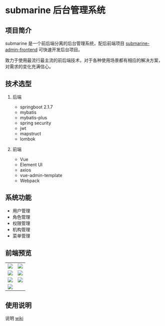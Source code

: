 # submarine 后台管理系统

## 项目简介

submarine 是一个前后端分离的后台管理系统，配后前端项目 [submarine-admin-frontend](https://github.com/GoldSubmarine/submarine-admin-frontend) 可快速开发后台项目。

致力于使用最流行最主流的前后端技术，对于各种使用场景都有相应的解决方案，对需求的变化充满信心。

## 技术选型

1. 后端

    - springboot 2.1.7
    - mybatis
    - mybatis-plus
    - spring security
    - jwt
    - mapstruct
    - lombok

2. 前端

    - Vue
    - Element UI
    - axios
    - vue-admin-template
    - Webpack

## 系统功能

- 用户管理
- 角色管理
- 权限管理
- 机构管理
- 菜单管理

## 前端预览
<table>
    <tr>
        <td><img src="https://raw.githubusercontent.com/GoldSubmarine/submarine-admin-frontend/master/doc/images/permission.png"/></td>
        <td><img src="https://raw.githubusercontent.com/GoldSubmarine/submarine-admin-frontend/master/doc/images/menu.png"/></td>
    </tr>
    <tr>
        <td><img src="https://raw.githubusercontent.com/GoldSubmarine/submarine-admin-frontend/master/doc/images/dept.png"/></td>
        <td><img src="https://raw.githubusercontent.com/GoldSubmarine/submarine-admin-frontend/master/doc/images/role.png"/></td>
    </tr>
    <tr>
        <td><img src="https://raw.githubusercontent.com/GoldSubmarine/submarine-admin-frontend/master/doc/images/user.png"/></td>
        <td><img src="https://raw.githubusercontent.com/GoldSubmarine/submarine-admin-frontend/master/doc/images/dictionary.png"/></td>
    </tr>
    <tr>   
        <td><img src="https://raw.githubusercontent.com/GoldSubmarine/submarine-admin-frontend/master/doc/images/personal.png"/></td>
    </tr>
</table>

## 使用说明

说明 [wiki](https://github.com/GoldSubmarine/submarine-admin-backend/wiki)
